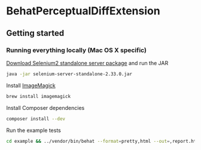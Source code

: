 # BehatPerceptualDiffExtension

## Getting started

### Running everything locally (Mac OS X specific)

[Download Selenium2 standalone server package](https://code.google.com/p/selenium/downloads/detail?name=selenium-server-standalone-2.33.0.jar) and run the JAR

```sh
java -jar selenium-server-standalone-2.33.0.jar
```

Install [ImageMagick](http://www.imagemagick.org/script/binary-releases.php)

```sh
brew install imagemagick
```

Install Composer dependencies

```sh
composer install --dev
```

Run the example tests

```sh
cd example && ../vendor/bin/behat --format=pretty,html --out=,report.html
```
